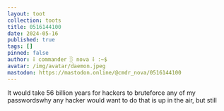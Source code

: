 ```yaml
---
layout: toot
collection: toots
title: 0516144100
date: 2024-05-16
published: true
tags: []
pinned: false
author: ⸸ commander ░ nova ⸸ :~$
avatar: /img/avatar/daemon.jpeg
mastodon: https://mastodon.online/@cmdr_nova/0516144100
---
```


It would take 56 billion years for hackers to bruteforce any of my passwordswhy any hacker would want to do that is up in the air, but still
